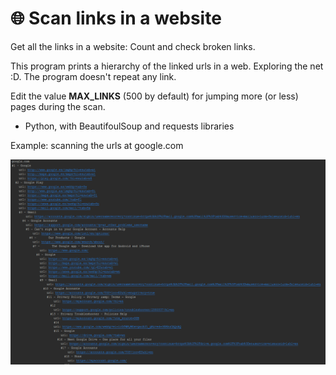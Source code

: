 # 🌐 Scan links in a website
Get all the links in a website: Count and check broken links.

This program prints a hierarchy of the linked urls in a web. Exploring the net :D. The program doesn't repeat any link.

Edit the value **MAX_LINKS** (500 by default) for jumping more (or less) pages during the scan.

* Python, with BeautifoulSoup and requests libraries

Example: scanning the urls at <a hre="google.com">google.com</a>

<img src="screenshot_1.PNG">
